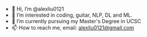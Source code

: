 - 👋 Hi, I’m @alexliu0121
- 👀 I’m interested in coding, guitar, NLP, DL and ML.
- 🌱 I’m currently pursuing my Master's Degree in UCSC
- 📫 How to reach me, email: alexliu0121@gmail.com

<!---
alexliu0121/alexliu0121 is a ✨ special ✨ repository because its `README.md` (this file) appears on your GitHub profile.
You can click the Preview link to take a look at your changes.
--->
